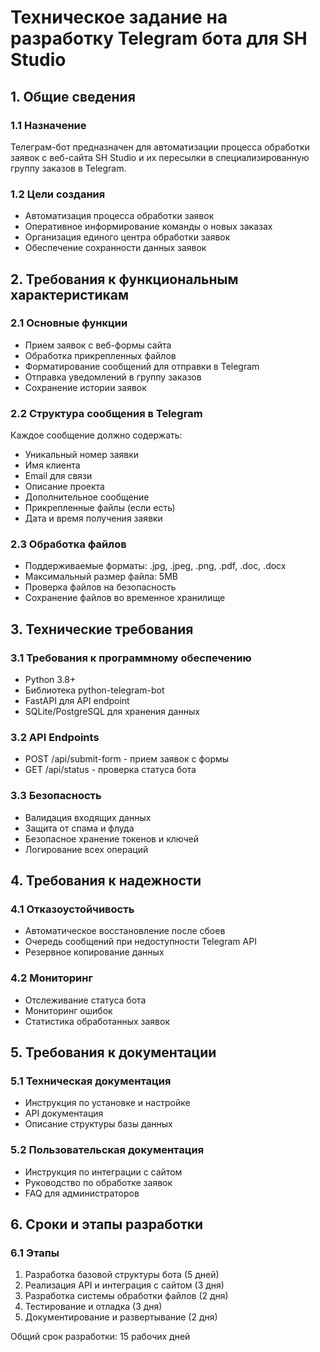 # Техническое задание на разработку Telegram бота для SH Studio

## 1. Общие сведения

### 1.1 Назначение
Телеграм-бот предназначен для автоматизации процесса обработки заявок с веб-сайта SH Studio и их пересылки в специализированную группу заказов в Telegram.

### 1.2 Цели создания
- Автоматизация процесса обработки заявок
- Оперативное информирование команды о новых заказах
- Организация единого центра обработки заявок
- Обеспечение сохранности данных заявок

## 2. Требования к функциональным характеристикам

### 2.1 Основные функции
- Прием заявок с веб-формы сайта
- Обработка прикрепленных файлов
- Форматирование сообщений для отправки в Telegram
- Отправка уведомлений в группу заказов
- Сохранение истории заявок

### 2.2 Структура сообщения в Telegram
Каждое сообщение должно содержать:
- Уникальный номер заявки
- Имя клиента
- Email для связи
- Описание проекта
- Дополнительное сообщение
- Прикрепленные файлы (если есть)
- Дата и время получения заявки

### 2.3 Обработка файлов
- Поддерживаемые форматы: .jpg, .jpeg, .png, .pdf, .doc, .docx
- Максимальный размер файла: 5MB
- Проверка файлов на безопасность
- Сохранение файлов во временное хранилище

## 3. Технические требования

### 3.1 Требования к программному обеспечению
- Python 3.8+
- Библиотека python-telegram-bot
- FastAPI для API endpoint
- SQLite/PostgreSQL для хранения данных

### 3.2 API Endpoints
- POST /api/submit-form - прием заявок с формы
- GET /api/status - проверка статуса бота

### 3.3 Безопасность
- Валидация входящих данных
- Защита от спама и флуда
- Безопасное хранение токенов и ключей
- Логирование всех операций

## 4. Требования к надежности

### 4.1 Отказоустойчивость
- Автоматическое восстановление после сбоев
- Очередь сообщений при недоступности Telegram API
- Резервное копирование данных

### 4.2 Мониторинг
- Отслеживание статуса бота
- Мониторинг ошибок
- Статистика обработанных заявок

## 5. Требования к документации

### 5.1 Техническая документация
- Инструкция по установке и настройке
- API документация
- Описание структуры базы данных

### 5.2 Пользовательская документация
- Инструкция по интеграции с сайтом
- Руководство по обработке заявок
- FAQ для администраторов

## 6. Сроки и этапы разработки

### 6.1 Этапы
1. Разработка базовой структуры бота (5 дней)
2. Реализация API и интеграция с сайтом (3 дня)
3. Разработка системы обработки файлов (2 дня)
4. Тестирование и отладка (3 дня)
5. Документирование и развертывание (2 дня)

Общий срок разработки: 15 рабочих дней